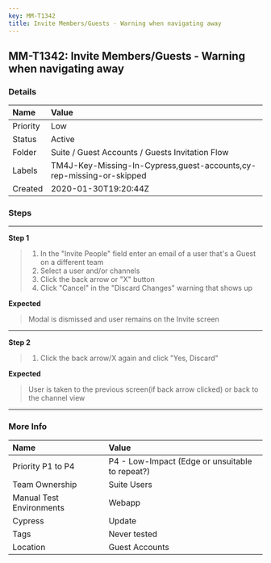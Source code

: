 ```yaml
---
key: MM-T1342
title: Invite Members/Guests - Warning when navigating away
---
```


## MM-T1342: Invite Members/Guests - Warning when navigating away

### Details

| Name     | Value                                                                |
| :------- | :------------------------------------------------------------------- |
| Priority | Low                                                                  |
| Status   | Active                                                               |
| Folder   | Suite / Guest Accounts / Guests Invitation Flow                      |
| Labels   | TM4J-Key-Missing-In-Cypress,guest-accounts,cy-rep-missing-or-skipped |
| Created  | 2020-01-30T19:20:44Z                                                 |

### Steps

<hr/>

**Step 1**

> <article><ol><li>In the "Invite People" field enter an email of a user that's a Guest on a different team</li><li>Select a user and/or channels</li><li>Click the back arrow or "X" button</li><li>Click "Cancel" in the "Discard Changes" warning that shows up</li></ol></article>

**Expected**

> <article>Modal is dismissed and user remains on the Invite screen</article>

<hr/>

**Step 2**

> <article><ol><li>Click the back arrow/X again and click "Yes, Discard"</li></ol></article>

**Expected**

> <article>User is taken to the previous screen(if back arrow clicked) or back to the channel view</article>

<hr/>

### More Info

| Name                     | Value                                           |
| :----------------------- | :---------------------------------------------- |
| Priority P1 to P4        | P4 - Low-Impact (Edge or unsuitable to repeat?) |
| Team Ownership           | Suite Users                                     |
| Manual Test Environments | Webapp                                          |
| Cypress                  | Update                                          |
| Tags                     | Never tested                                    |
| Location                 | Guest Accounts                                  |
